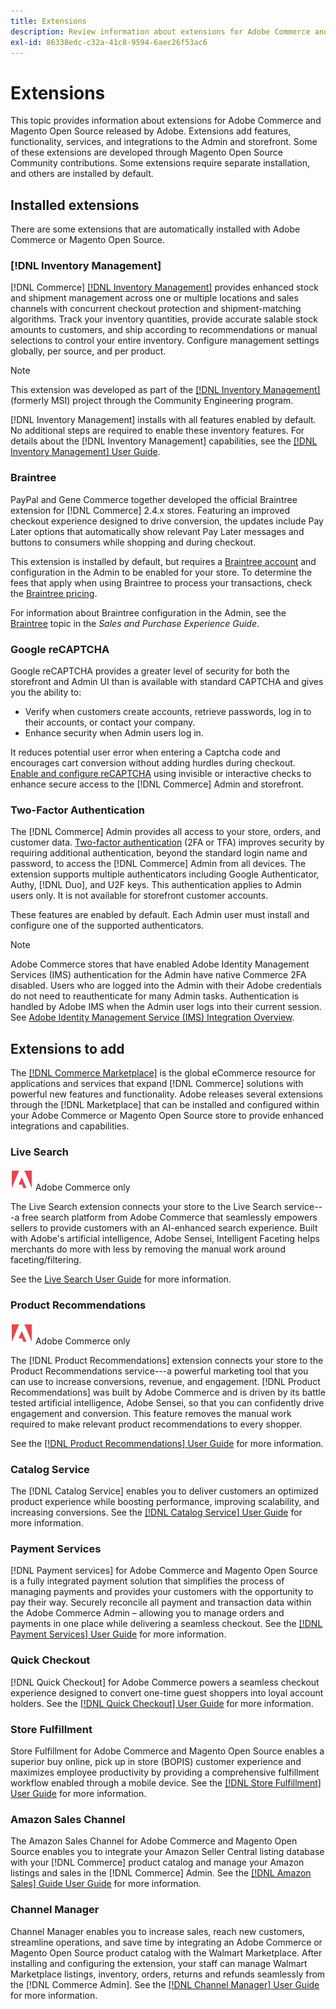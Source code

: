 ```yaml
---
title: Extensions
description: Review information about extensions for Adobe Commerce and Magento Open Source released by Adobe.
exl-id: 86338edc-c32a-41c8-9594-6aec26f53ac6
---
```

# Extensions

This topic provides information about extensions for Adobe Commerce and Magento Open Source released by Adobe. Extensions add features, functionality, services, and integrations to the Admin and storefront. Some of these extensions are developed through Magento Open Source Community contributions. Some extensions require separate installation, and others are installed by default.

## Installed extensions

There are some extensions that are automatically installed with Adobe Commerce or Magento Open Source.

### [!DNL Inventory Management]

[!DNL Commerce] [[!DNL Inventory Management]](../inventory-management/introduction.md) provides enhanced stock and shipment management across one or multiple locations and sales channels with concurrent checkout protection and shipment-matching algorithms. Track your inventory quantities, provide accurate salable stock amounts to customers, and ship according to recommendations or manual selections to control your entire inventory. Configure management settings globally, per source, and per product.

>[!NOTE]
>
>This extension was developed as part of the [[!DNL Inventory Management]](https://github.com/magento/inventory) (formerly MSI) project through the Community Engineering program.

[!DNL Inventory Management] installs with all features enabled by default. No additional steps are required to enable these inventory features. For details about the [!DNL Inventory Management] capabilities, see the [[!DNL Inventory Management] User Guide](../inventory-management/guide-overview.md).

### Braintree

PayPal and Gene Commerce together developed the official Braintree extension for [!DNL Commerce] 2.4.x stores. Featuring an improved checkout experience designed to drive conversion, the updates include Pay Later options that automatically show relevant Pay Later messages and buttons to consumers while shopping and during checkout. 

This extension is installed by default, but requires a [Braintree account](https://signups.braintreepayments.com/) and configuration in the Admin to be enabled for your store. To determine the fees that apply when using Braintree to process your transactions, check the [Braintree pricing](https://www.braintreepayments.com/braintree-pricing).

For information about Braintree configuration in the Admin, see the [Braintree](../stores-purchase/braintree.md) topic in the _Sales and Purchase Experience Guide_.

### Google reCAPTCHA

Google reCAPTCHA provides a greater level of security for both the storefront and Admin UI than is available with standard CAPTCHA and gives you the ability to:

- Verify when customers create accounts, retrieve passwords, log in to their accounts, or contact your company.
- Enhance security when Admin users log in.

It reduces potential user error when entering a Captcha code and encourages cart conversion without adding hurdles during checkout. [Enable and configure reCAPTCHA](https://docs.magento.com/user-guide/stores/security-google-recaptcha.html) using invisible or interactive checks to enhance secure access to the [!DNL Commerce] Admin and storefront.

### Two-Factor Authentication

The [!DNL Commerce] Admin provides all access to your store, orders, and customer data. [Two-factor authentication](https://docs.magento.com/user-guide/stores/security-two-factor-authentication.html) (2FA or TFA) improves security by requiring additional authentication, beyond the standard login name and password, to access the [!DNL Commerce] Admin from all devices. The extension supports multiple authenticators including Google Authenticator, Authy, [!DNL Duo], and U2F keys. This authentication applies to Admin users only. It is not available for storefront customer accounts.

These features are enabled by default. Each Admin user must install and configure one of the supported authenticators.

>[!NOTE]
>
>Adobe Commerce stores that have enabled Adobe Identity Management Services (IMS) authentication for the Admin have native Commerce 2FA disabled. Users who are logged into the Admin with their Adobe credentials do not need to reauthenticate for many Admin tasks. Authentication is handled by Adobe IMS when the Admin user logs into their current session. See [Adobe Identity Management Service (IMS) Integration Overview](./adobe-ims-integration-overview.md).

## Extensions to add

The [[!DNL Commerce Marketplace]](https://marketplace.magento.com/) is the global eCommerce resource for applications and services that expand [!DNL Commerce] solutions with powerful new features and functionality. Adobe releases several extensions through the [!DNL Marketplace] that can be installed and configured within your Adobe Commerce or Magento Open Source store to provide enhanced integrations and capabilities.

### Live Search

![Adobe Commerce](../assets/adobe-logo.svg) Adobe Commerce only

The Live Search extension connects your store to the Live Search service---a free search platform from Adobe Commerce that seamlessly empowers sellers to provide customers with an AI-enhanced search experience. Built with Adobe's artificial intelligence, Adobe Sensei, Intelligent Faceting helps merchants do more with less by removing the manual work around faceting/filtering.

See the [Live Search User Guide](https://experienceleague.adobe.com/docs/commerce-merchant-services/live-search/guide-overview.html) for more information.

### Product Recommendations

![Adobe Commerce](../assets/adobe-logo.svg) Adobe Commerce only

The [!DNL Product Recommendations] extension connects your store to the Product Recommendations service---a powerful marketing tool that you can use to increase conversions, revenue, and engagement. [!DNL Product Recommendations] was built by Adobe Commerce and is driven by its battle tested artificial intelligence, Adobe Sensei, so that you can confidently drive engagement and conversion. This feature removes the manual work required to make relevant product recommendations to every shopper. 

See the [[!DNL Product Recommendations] User Guide](https://experienceleague.adobe.com/docs/commerce-merchant-services/product-recommendations/guide-overview.html?lang=en) for more information.

### Catalog Service

The [!DNL Catalog Service] enables you to deliver customers an optimized product experience while boosting performance, improving scalability, and increasing conversions. See the [[!DNL Catalog Service] User Guide](https://experienceleague.adobe.com/docs/commerce-merchant-services/catalog-service/guide-overview.html) for more information.

### Payment Services

[!DNL Payment services] for Adobe Commerce and Magento Open Source is a fully integrated payment solution that simplifies the process of managing payments and provides your customers with the opportunity to pay their way. Securely reconcile all payment and transaction data within the Adobe Commerce Admin – allowing you to manage orders and payments in one place while delivering a seamless checkout. See the [[!DNL Payment Services] User Guide](https://experienceleague.adobe.com/docs/commerce-merchant-services/payment-services/guide-overview.html) for more information.

### Quick Checkout

[!DNL Quick Checkout] for Adobe Commerce powers a seamless checkout experience designed to convert one-time guest shoppers into loyal account holders. 
See the [[!DNL Quick Checkout] User Guide](https://experienceleague.adobe.com/docs/commerce-merchant-services/quick-checkout/overview.html) for more information.

### Store Fulfillment 

Store Fulfillment for Adobe Commerce and Magento Open Source enables a superior buy online, pick up in store (BOPIS) customer experience and maximizes employee productivity by providing a comprehensive fulfillment workflow enabled through a mobile device. See the [[!DNL Store Fulfillment] User Guide](https://experienceleague.adobe.com/docs/commerce-merchant-services/store-fulfillment/guide-overview.html) for more information.  

### Amazon Sales Channel

The Amazon Sales Channel for Adobe Commerce and Magento Open Source enables you to integrate your Amazon Seller Central listing database with your [!DNL Commerce] product catalog and manage your Amazon listings and sales in the [!DNL Commerce] Admin. See the [[!DNL Amazon Sales] Guide User Guide](https://experienceleague.adobe.com/docs/commerce-channels/amazon/guide-overview.html) for more information.

### Channel Manager

Channel Manager enables you to increase sales, reach new customers, streamline operations, and save time by integrating an Adobe Commerce or Magento Open Source product catalog with the Walmart Marketplace. After installing and configuring the extension, your staff can manage Walmart Marketplace listings, inventory, orders, returns and refunds seamlessly from the [!DNL Commerce Admin]. See the [[!DNL Channel Manager] User Guide](https://experienceleague.adobe.com/docs/commerce-channels/channel-manager/guide-overview.html) for more information.
